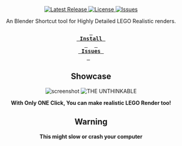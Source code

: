 <div align="center"><p>
    <a href="https://github.com/KKStheDev/Lego-Realisticifier/releases/latest">
      <img alt="Latest Release" src="https://img.shields.io/github/v/release/KKStheDev/Lego-Realisticifier?style=for-the-badge&logo=starship&color=fe7d37&logoColor=D9E0EE&labelColor=302D41" />
    </a>
    <a href="https://github.com/KKStheDev/Lego-Realisticifier/blob/main/LICENSE">
      <img alt="License" src="https://img.shields.io/github/license/KKStheDev/Lego-Realisticifier?style=for-the-badge&logo=gitbook&color=fe7d37&logoColor=D9E0EE&labelColor=302D41" />
    </a>
    <a href="https://github.com/KKStheDev/Lego-Realisticifier/issues">
      <img alt="Issues" src="https://img.shields.io/github/issues/KKStheDev/Lego-Realisticifier?style=for-the-badge&logo=kedro&color=fe7d37&logoColor=D9E0EE&labelColor=302D41" />
    </a>

An Blender Shortcut tool for Highly Detailed LEGO Realistic renders.

[Download]: https://github.com/KKStheDev/Lego-Realisticifier/releases/download/v1.0.0/Lego_Realisticifier_1.0.0.zip
[Issues]: https://github.com/KKStheDev/Lego-Realisticifier/issues

**[<kbd> <br> Install <br> </kbd>][Download]** 
**[<kbd> <br> Issues <br> </kbd>][Issues]** 


## Showcase

![screenshot](https://github.com/KKStheDev/Lego-Realisticifier/assets/164740326/41db269e-2636-4822-a2ed-89f17ff22bd8)
![THE UNTHINKABLE](https://github.com/KKStheDev/Lego-Realisticifier/assets/164740326/d5883778-d910-4a9c-8998-5f564e8a11d8)

**With Only ONE Click, You can make realistic LEGO Render too!**

## Warning
**This might slow or crash your computer**
